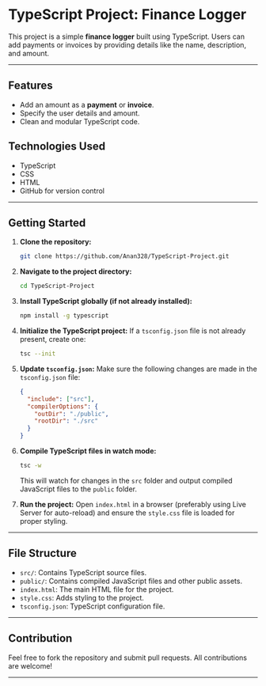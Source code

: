 # TypeScript Project: Finance Logger

This project is a simple **finance logger** built using TypeScript. Users can add payments or invoices by providing details like the name, description, and amount.

---

## Features

- Add an amount as a **payment** or **invoice**.
- Specify the user details and amount.
- Clean and modular TypeScript code.

## Technologies Used

- TypeScript
- CSS
- HTML
- GitHub for version control

---

## Getting Started

1. **Clone the repository:**

   ```bash
   git clone https://github.com/Anan328/TypeScript-Project.git
   ```

2. **Navigate to the project directory:**

   ```bash
   cd TypeScript-Project
   ```

3. **Install TypeScript globally (if not already installed):**

   ```bash
   npm install -g typescript
   ```

4. **Initialize the TypeScript project:**
   If a `tsconfig.json` file is not already present, create one:

   ```bash
   tsc --init
   ```

5. **Update ****`tsconfig.json`****:**
   Make sure the following changes are made in the `tsconfig.json` file:

   ```json
   {
     "include": ["src"],
     "compilerOptions": {
       "outDir": "./public",
       "rootDir": "./src"
     }
   }
   ```

6. **Compile TypeScript files in watch mode:**

   ```bash
   tsc -w
   ```

   This will watch for changes in the `src` folder and output compiled JavaScript files to the `public` folder.

7. **Run the project:**
   Open `index.html` in a browser (preferably using Live Server for auto-reload) and ensure the `style.css` file is loaded for proper styling.

---

## File Structure

- `src/`: Contains TypeScript source files.
- `public/`: Contains compiled JavaScript files and other public assets.
- `index.html`: The main HTML file for the project.
- `style.css`: Adds styling to the project.
- `tsconfig.json`: TypeScript configuration file.

---

## Contribution

Feel free to fork the repository and submit pull requests. All contributions are welcome!

---
